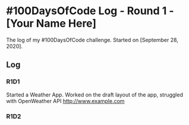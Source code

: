 # #100DaysOfCode Log - Round 1 - [Your Name Here]

The log of my #100DaysOfCode challenge. Started on [September 28, 2020].

## Log

### R1D1 
Started a Weather App. Worked on the draft layout of the app, struggled with OpenWeather API http://www.example.com

### R1D2
